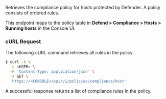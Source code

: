 Retrieves the compliance policy for hosts protected by Defender.
A policy consists of ordered rules.

This endpoint maps to the policy table in **Defend > Compliance > Hosts > Running hosts** in the Console UI.

### cURL Request

The following cURL command retrieves all rules in the policy.

```bash
$ curl -k \
  -u <USER> \
  -H 'Content-Type: application/json' \
  -X GET \
  'https://<CONSOLE>/api/v1/policies/compliance/host'
```

A successful response returns a list of compliance rules in the policy.

